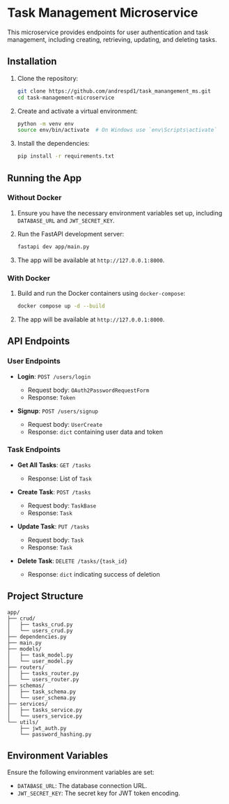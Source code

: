 # Task Management Microservice

This microservice provides endpoints for user authentication and task management, including creating, retrieving, updating, and deleting tasks.

## Installation

1. Clone the repository:

   ```bash
   git clone https://github.com/andrespd1/task_manangement_ms.git
   cd task-management-microservice
   ```

2. Create and activate a virtual environment:

   ```bash
   python -m venv env
   source env/bin/activate  # On Windows use `env\Scripts\activate`
   ```

3. Install the dependencies:

   ```bash
   pip install -r requirements.txt
   ```

## Running the App

### Without Docker

1. Ensure you have the necessary environment variables set up, including `DATABASE_URL` and `JWT_SECRET_KEY`.

2. Run the FastAPI development server:

   ```bash
   fastapi dev app/main.py
   ```

3. The app will be available at `http://127.0.0.1:8000`.

### With Docker

1. Build and run the Docker containers using `docker-compose`:

   ```bash
   docker compose up -d --build
   ```

2. The app will be available at `http://127.0.0.1:8000`.

## API Endpoints

### User Endpoints

- **Login**: `POST /users/login`
  - Request body: `OAuth2PasswordRequestForm`
  - Response: `Token`

- **Signup**: `POST /users/signup`
  - Request body: `UserCreate`
  - Response: `dict` containing user data and token

### Task Endpoints

- **Get All Tasks**: `GET /tasks`
  - Response: List of `Task`

- **Create Task**: `POST /tasks`
  - Request body: `TaskBase`
  - Response: `Task`

- **Update Task**: `PUT /tasks`
  - Request body: `Task`
  - Response: `Task`

- **Delete Task**: `DELETE /tasks/{task_id}`
  - Response: `dict` indicating success of deletion

## Project Structure

```
app/
├── crud/
│   ├── tasks_crud.py
│   └── users_crud.py
├── dependencies.py
├── main.py
├── models/
│   ├── task_model.py
│   └── user_model.py
├── routers/
│   ├── tasks_router.py
│   └── users_router.py
├── schemas/
│   ├── task_schema.py
│   └── user_schema.py
├── services/
│   ├── tasks_service.py
│   └── users_service.py
└── utils/
    ├── jwt_auth.py
    └── password_hashing.py
```

## Environment Variables

Ensure the following environment variables are set:

- `DATABASE_URL`: The database connection URL.
- `JWT_SECRET_KEY`: The secret key for JWT token encoding.
